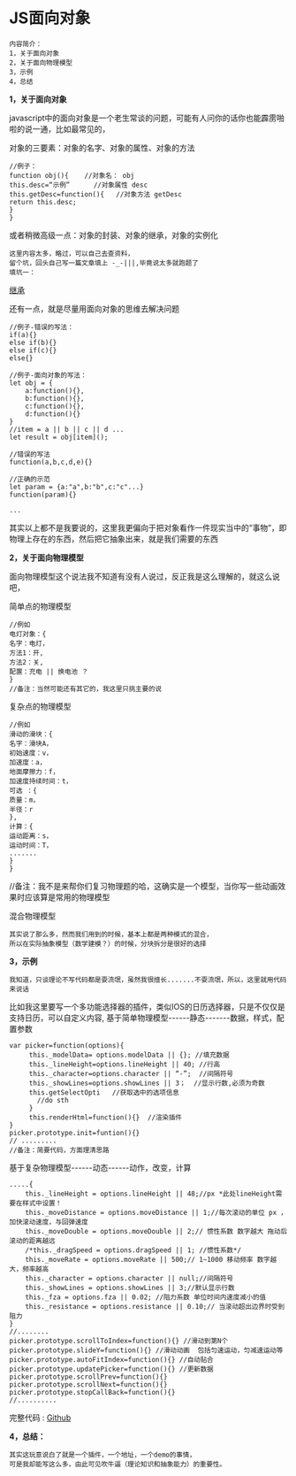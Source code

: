 # JS面向对象

    内容简介：
    1，关于面向对象
    2，关于面向物理模型
    3，示例
    4，总结


**1，关于面向对象**

javascript中的面向对象是一个老生常谈的问题，可能有人问你的话你也能霹雳啪啦的说一通，比如最常见的，

对象的三要素：对象的名字、对象的属性、对象的方法

    //例子：
    function obj(){    //对象名： obj
    this.desc=“示例”      //对象属性 desc
    this.getDesc=function(){   //对象方法 getDesc
    return this.desc;
    }
    }

或者稍微高级一点：对象的封装、对象的继承，对象的实例化


    这里内容太多，略过，可以自己去查资料，
    留个坑，回头自己写一篇文章填上 -_-|||,毕竟说太多就跑题了
    填坑一：
[继承](https://github.com/zonerscode/JDoc/blob/master/basic/obj_inherit.md)

还有一点，就是尽量用面向对象的思维去解决问题

    //例子-错误的写法：
    if(a){}
    else if(b){}
    else if(c){}
    else{}

    //例子-面向对象的写法：
    let obj = {
        a:function(){},
        b:function(){},
        c:function(){},
        d:function(){}
    }
    //item = a || b || c || d ...
    let result = obj[item]();

    //错误的写法
    function(a,b,c,d,e){}

    //正确的示范
    let param = {a:"a",b:"b",c:"c"...}
    function(param){}

    ...


其实以上都不是我要说的，这里我更偏向于把对象看作一件现实当中的“事物”，即物理上存在的东西，然后把它抽象出来，就是我们需要的东西

**2，关于面向物理模型**

面向物理模型这个说法我不知道有没有人说过，反正我是这么理解的，就这么说吧，

简单点的物理模型


    //例如
    电灯对象：{
    名字：电灯，
    方法1：开,
    方法2：关,
    配置：充电 || 换电池 ？
    }
    //备注：当然可能还有其它的，我这里只挑主要的说

复杂点的物理模型


    //例如
    滑动的滑块：{
    名字：滑块A，
    初始速度：v，
    加速度：a，
    地面摩擦力：f，
    加速度持续时间：t，
    可选 ：{
    质量：m，
    半径：r
    },
    计算：{
    运动距离：s，
    运动时间：T，
    .......
    }
    }

//备注：我不是来帮你们复习物理题的哈，这确实是一个模型，当你写一些动画效果时应该算是常用的物理模型

混合物理模型

    其实说了那么多，然而我们用到的时候，基本上都是两种模式的混合，
    所以在实际抽象模型（数学建模？）的时候，分块拆分是很好的选择

**3，示例**

    我知道，只谈理论不写代码都是耍流氓，虽然我很擅长.......不耍流氓，所以，这里就用代码来说话

比如我这里要写一个多功能选择器的插件，类似IOS的日历选择器，只是不仅仅是支持日历，可以自定义内容,
基于简单物理模型------静态-------数据，样式，配置参数

    var picker=function(options){
         this._modelData= options.modelData || {}; //填充数据
         this._lineHeight=options.lineHeight || 40; //行高
         this._character=options.character || “-”;  //间隔符号
         this._showLines=options.showLines || 3；  //显示行数,必须为奇数
         this.getSelectOpti   //获取选中的选项信息
           //do sth
         }
         this.renderHtml=function(){}  //渲染插件
    }
    picker.prototype.init=funtion(){}
    // .........
    //备注：简要代码，方面理清思路

基于复杂物理模型------动态------动作，改变，计算

    .....{
        this._lineHeight = options.lineHeight || 48;//px *此处lineHeight需要在样式中设置！
        this._moveDistance = options.moveDistance || 1;//每次滚动的单位 px ，加快滚动速度，与回弹速度
        this._moveDouble = options.moveDouble || 2;// 惯性系数 数字越大 拖动后滚动的距离越远
        /*this._dragSpeed = options.dragSpeed || 1; //惯性系数*/
        this._moveRate = options.moveRate || 500;// 1~1000 移动频率 数字越大，频率越高
        this._character = options.character || null;//间隔符号
        this._showLines = options.showLines || 3;//默认显示行数
        this._fza = options.fza || 0.02; //阻力系数 单位时间内速度减小的值
        this._resistance = options.resistance || 0.10;// 当滚动超出边界时受到阻力
    }
    //........
    picker.prototype.scrollToIndex=function(){} //滑动到第N个
    picker.prototype.slideY=function(){} //滑动动画  包括匀速运动，匀减速运动等
    picker.prototype.autoFitIndex=function(){} //自动贴合
    picker.prototype.updatePicker=function(){} //更新数据
    picker.prototype.scrollPrev=function(){}
    picker.prototype.scrollNext=function(){}
    picker.prototype.stopCallBack=function(){}
    //..........

完整代码 :
[Github](https://github.com/OoSpace/JDoc/blob/master/src/picker.html)

**4，总结：**

    其实这玩意说白了就是一个插件，一个地址，一个demo的事情，
    可是我却能写这么多，由此可见吹牛逼（理论知识和抽象能力）的重要性。




